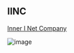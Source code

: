## IINC
[Inner I Net Company](https://shapereality.innerinetcompany.hns.to/)

![image](https://user-images.githubusercontent.com/37987346/101912317-96206680-3b8f-11eb-910e-d9d7e5015035.png) 
